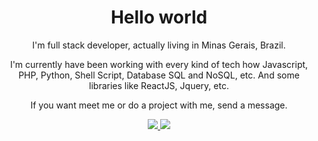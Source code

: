 <h1 align='center'>Hello world</h1>

<p align='center'>I'm full stack developer, actually living in Minas Gerais, Brazil.</p>
<p align='center'>I'm currently have been working with every kind of tech how Javascript, PHP, Python, Shell Script, Database SQL and NoSQL, etc. And some libraries like ReactJS, Jquery, etc.</p>

<p align='center'>If you want meet me or do a project with me, send a message.</p>

<p align='center'>
  <a href="https://www.linkedin.com/in/lucasmagnorc/">
    <img src="https://img.shields.io/badge/linkedin-0077B5.svg?style=for-the-badge&logo=linkedin&logoColor=white">
  </a>
  <a href="https://www.buymeacoffee.com/lucasmagnorc">
    <img src="https://img.shields.io/badge/BUY ME A COFFEE-FFDD00.svg?style=for-the-badge&logo=buy-me-a-coffee&logoColor=black">
  </a>
</p>
